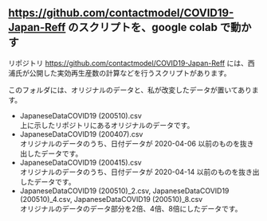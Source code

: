 ## https://github.com/contactmodel/COVID19-Japan-Reff のスクリプトを、google colab で動かす
リポジトリ https://github.com/contactmodel/COVID19-Japan-Reff には、西浦氏が公開した実効再生産数の計算などを行うスクリプトがあります。<br>

このフォルダには、オリジナルのデータと、私が改変したデータが置いてあります。
- JapaneseDataCOVID19 (200510).csv<br>
上に示したリポジトリにあるオリジナルのデータです。
- JapaneseDataCOVID19 (200407).csv<br>
オリジナルのデータのうち、日付データが 2020-04-06 以前のものを抜き出したデータです。
- JapaneseDataCOVID19 (200415).csv<br>
オリジナルのデータのうち、日付データが 2020-04-14 以前のものを抜き出したデータです。
- JapaneseDataCOVID19 (200510)_2.csv, JapaneseDataCOVID19 (200510)_4.csv, JapaneseDataCOVID19 (200510)_8.csv<br>
オリジナルのデータのデータ部分を2倍、4倍、8倍にしたデータです。

